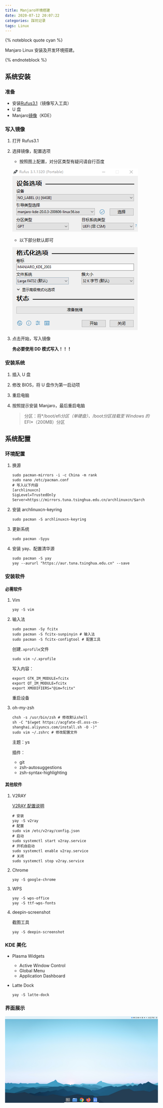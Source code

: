 ```yaml
---
title: Manjaro环境搭建
date: 2020-07-12 20:07:22
categories: 踩坑记录
tags: Linux
---
```


{% noteblock quote cyan %}

Manjaro Linux 安装及开发环境搭建。

{% endnoteblock %}

<!-- more -->

## 系统安装

### 准备

-   安装[Rufus3.1](https://upyun.secriy.com/downloads/rufus-3.1p.exe)（镜像写入工具）
-   U 盘
-   Manjaro[镜像](https://manjaro.org/downloads/official/kde/)（KDE）

### 写入镜像

1. 打开 Rufus3.1

2. 选择镜像，配置选项

    - 按照图上配置，对分区类型有疑问请自行百度

    ![](Manjaro%E7%8E%AF%E5%A2%83%E6%90%AD%E5%BB%BA/image-20200718100243163.png)

    - 以下部分默认即可

    ![](Manjaro%E7%8E%AF%E5%A2%83%E6%90%AD%E5%BB%BA/image-20200718100426743.png)

3. 点击开始，写入镜像

    **务必要使用 DD 模式写入！！！**

### 安装系统

1. 插入 U 盘

2. 修改 BIOS，将 U 盘作为第一启动项

3. 重启电脑

4. 按照提示安装 Manjaro，最后重启电脑

    > 分区：将*/boot/efi*分区（单硬盘）、*/boot*分区挂载至 Windows 的*EFI*（200MB）分区

## 系统配置

### 环境配置

1. 换源

    ```shell
    sudo pacman-mirrors -i -c China -m rank
    sudo nano /etc/pacman.conf
    # 写入以下内容
    [archlinuxcn]
    SigLevel=TrustedOnly
    Server=https://mirrors.tuna.tsinghua.edu.cn/archlinuxcn/$arch
    ```

2. 安装 archlinuxcn-keyring

    ```shell
    sudo pacman -S archlinuxcn-keyring
    ```

3. 更新系统

    ```shell
    sudo pacman -Syyu
    ```

4. 安装 yay、配置清华源

    ```shell
    sudo pacman -S yay
    yay --aururl "https://aur.tuna.tsinghua.edu.cn" --save
    ```

### 安装软件

#### 必需软件

1. Vim

    ```shell
    yay -S vim
    ```

2. 输入法

    ```shell
    sudo pacman -Sy fcitx
    sudo pacman -S fcitx-sunpinyin # 输入法
    sudo pacman -S fcitx-configtool # 配置工具
    ```

    创建`.xprofile`文件

    ```shell
    sudo vim ~/.xprofile
    ```

    写入内容：

    ```shell
    export GTK_IM_MODULE=fcitx
    export QT_IM_MODULE=fcitx
    export XMODIFIERS="@im=fcitx"
    ```

    重启设备

3. oh-my-zsh

    ```shell
    chsh -s /usr/bin/zsh # 修改默认shell
    sh -C "$(wget https://acgfate-dl.oss-cn-shanghai.aliyuncs.com/install.sh -O -)"
    sudo vim ~/.zshrc # 修改配置文件
    ```

    主题：ys

    插件：

    - git
    - zsh-autosuggestions
    - zsh-syntax-highlighting

#### 其他软件

1. V2RAY

    [V2RAY 配置说明](https://github.com/v2ray/manual/blob/master/zh_cn/chapter_00/start.md)

    ```shell
    # 安装
    yay -S v2ray
    # 配置
    sudo vim /etc/v2ray/config.json
    # 启动
    sudo systemctl start v2ray.service
    # 开机自启动
    sudo systemctl enable v2ray.service
    # 关闭
    sudo systemctl stop v2ray.service
    ```

2. Chrome

    ```shell
    yay -S google-chrome
    ```

3. WPS

    ```shell
    yay -S wps-office
    yay -S ttf-wps-fonts
    ```

4. deepin-screenshot

    截图工具

    ```shell
    yay -S deepin-screenshot
    ```

### KDE 美化

-   Plasma Widgets

    -   Active Window Control
    -   Global Menu
    -   Application Dashboard

-   Latte Dock

    ```shell
    yay -S latte-dock
    ```

### 界面展示

![DeepinScreenshot](Manjaro%E7%8E%AF%E5%A2%83%E6%90%AD%E5%BB%BA/DeepinScreenshot.png)
